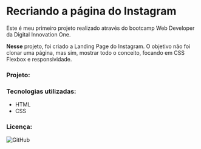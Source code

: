 # Recriando a página do Instagram 

Este é meu primeiro projeto realizado através do bootcamp Web Developer da Digital Innovation One.

**Nesse** projeto, foi criado a Landing Page do Instagram. O objetivo não foi clonar uma página, mas sim, mostrar todo o conceito, focando em CSS Flexbox e responsividade.

### Projeto:


### Tecnologias utilizadas:
- HTML
- CSS

###  Licença:
![GitHub](https://img.shields.io/github/license/juniormacedo91/clone-instagram)

